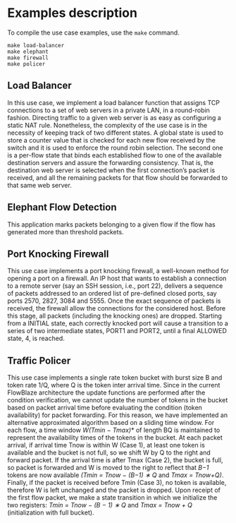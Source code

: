 # Examples description

To compile the use case examples, use the `make` command.

    make load-balancer
    make elephant
    make firewall
    make policer


## Load Balancer
In this use case, we implement a load balancer function that assigns TCP connections to a set of web servers in a private LAN, in a round-robin fashion. Directing traffic to a given web server is as easy as configuring a static NAT rule. Nonetheless, the complexity of the use case is in the necessity of keeping track of two different states. A global state is used to store a counter value that is checked for each new flow received by the switch and it is used to enforce the round robin selection. The second one is a per-flow state that binds each established flow to one of the available destination servers and assure the forwarding consistency. That is, the destination web server is selected when the first connection’s packet is received, and all the remaining packets for that flow should be forwarded to that same web server. 

## Elephant Flow Detection

This application marks packets belonging to a given flow if the flow has generated more than threshold packets.

## Port Knocking Firewall

This use case implements a port knocking firewall, a well-known method for opening a port on a firewall. An IP host that wants to establish a connection to a remote server (say an SSH session, i.e., port 22), delivers a sequence of packets addressed to an ordered list of pre-defined closed ports, say ports 2570, 2827, 3084 and 5555. Once the exact sequence of packets is received, the firewall allow the connections for the considered host. Before this stage, all packets (including the knocking ones) are dropped.
Starting from a INITIAL state, each correctly knocked port will cause a transition to a series of two intermediate states, PORT1 and PORT2, until a final ALLOWED state, 4, is reached.

## Traffic Policer

This use case implements a single rate token bucket with burst size B and token rate 1/Q, where Q is the token inter arrival time. Since in the current FlowBlaze architecture the update functions are performed after the condition verification, we cannot update the number of tokens in the bucket based on packet arrival time before evaluating the condition (token availability) for packet forwarding. For this reason, we have implemented an alternative approximated algorithm based on a sliding time window. For each flow, a time window *W(Tmin − Tmax)** of length BQ is maintained to represent the availability times of the tokens in the bucket. 
At each packet arrival, if arrival time Tnow is within W (Case 1), at least one token is available and the bucket is not full, so we shift W by Q to the right and forward packet. If the arrival time is after Tmax (Case 2), the bucket is full, so packet is forwarded and W is moved to the right to reflect that *B−1* tokens are now available *(Tmin = Tnow − (B−1) ∗ Q* and *Tmax = Tnow+Q)*. Finally, if the packet is received before Tmin (Case 3), no token is available, therefore W is left unchanged and the packet is dropped. Upon receipt of the first flow packet, we make a state transition in which we initialize the two registers: *Tmin = Tnow − (B − 1) ∗ Q* and *Tmax = Tnow + Q* (initialization with full bucket).


